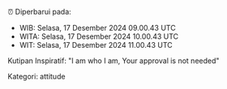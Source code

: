 ⏰ Diperbarui pada:
- WIB: Selasa, 17 Desember 2024 09.00.43 UTC
- WITA: Selasa, 17 Desember 2024 10.00.43 UTC
- WIT: Selasa, 17 Desember 2024 11.00.43 UTC

Kutipan Inspiratif:
"I am who I am, Your approval is not needed"


Kategori: attitude

